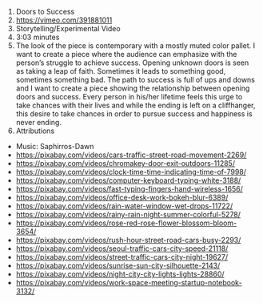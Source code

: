 1. Doors to Success
2. https://vimeo.com/391881011
3. Storytelling/Experimental Video
4. 3:03 minutes
5. The look of the piece is contemporary with a mostly muted color pallet. I want to create a piece where the audience can emphasize with the person’s struggle to achieve success. Opening unknown doors is seen as taking a leap of faith. Sometimes it leads to something good, sometimes something bad. The path to success is full of ups and downs and I want to create a piece showing the relationship between opening doors and success. Every person in his/her lifetime feels this urge to take chances with their lives and while the ending is left on a cliffhanger, this desire to take chances in order to pursue success and happiness is never ending.
6. Attributions
  * Music: Saphirros-Dawn
  * https://pixabay.com/videos/cars-traffic-street-road-movement-2269/
  * https://pixabay.com/videos/chromakey-door-exit-outdoors-11285/
  * https://pixabay.com/videos/clock-time-time-indicating-time-of-7998/
  * https://pixabay.com/videos/computer-keyboard-typing-white-3188/
  * https://pixabay.com/videos/fast-typing-fingers-hand-wireless-1656/
  * https://pixabay.com/videos/office-desk-work-bokeh-blur-6389/
  * https://pixabay.com/videos/rain-water-window-wet-drops-11722/
  * https://pixabay.com/videos/rainy-rain-night-summer-colorful-5278/
  * https://pixabay.com/videos/rose-red-rose-flower-blossom-bloom-3654/
  * https://pixabay.com/videos/rush-hour-street-road-cars-busy-2293/
  * https://pixabay.com/videos/seoul-traffic-cars-city-speed-21118/
  * https://pixabay.com/videos/street-traffic-cars-city-night-19627/
  * https://pixabay.com/videos/sunrise-sun-city-silhouette-2143/
  * https://pixabay.com/videos/night-city-city-lights-lights-28860/
  * https://pixabay.com/videos/work-space-meeting-startup-notebook-3132/
